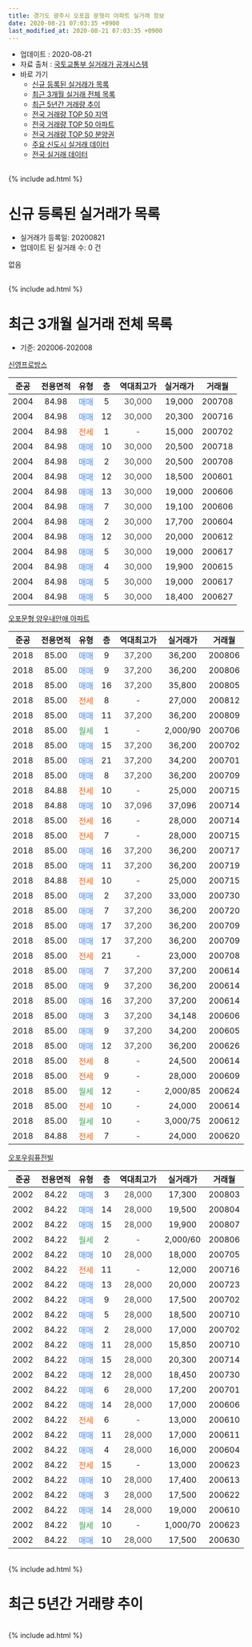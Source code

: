 ```yaml
---
title: 경기도 광주시 오포읍 문형리 아파트 실거래 정보
date: 2020-08-21 07:03:35 +0900
last_modified_at: 2020-08-21 07:03:35 +0900
---
```


* 업데이트 : 2020-08-21
* 자료 출처 : [국토교통부 실거래가 공개시스템](http://rt.molit.go.kr)
* 바로 가기
    * [신규 등록된 실거래가 목록](#신규-등록된-실거래가-목록)
    * [최근 3개월 실거래 전체 목록](#최근-3개월-실거래-전체-목록)
    * [최근 5년간 거래량 추이](#최근-5년간-거래량-추이)
    * [전국 거래량 TOP 50 지역](https://inasie.github.io/apt-trade-info/최근-3개월-전국에서-가장-거래가-많이-발생한-지역)
    * [전국 거래량 TOP 50 아파트](https://inasie.github.io/apt-trade-info/최근-3개월-전국에서-가장-거래가-많이-발생한-아파트)
    * [전국 거래량 TOP 50 분양권](https://inasie.github.io/apt-trade-info/최근-3개월-전국에서-가장-거래가-많이-발생한-분양권)
    * [주요 신도시 실거래 데이터](https://inasie.github.io/apt-trade-info/주요-신도시)
    * [전국 실거래 데이터](https://inasie.github.io/apt-trade-info/전국)
<br>
{% include ad.html %}
<br>

# 신규 등록된 실거래가 목록
* 실거래가 등록일: 20200821
* 업데이트 된 실거래 수: 0 건

없음

<br>
{% include ad.html %}
<br>

# 최근 3개월 실거래 전체 목록
* 기준: 202006-202008


[신영프로방스](https://search.naver.com/search.naver?query=%EA%B2%BD%EA%B8%B0%EB%8F%84+%EA%B4%91%EC%A3%BC%EC%8B%9C+%EC%98%A4%ED%8F%AC%EC%9D%8D+%EB%AC%B8%ED%98%95%EB%A6%AC+%EC%8B%A0%EC%98%81%ED%94%84%EB%A1%9C%EB%B0%A9%EC%8A%A4)

|준공|전용면적|유형|층|역대최고가|실거래가|거래월|
|:---:|:---:|:---:|:---:|:---:|:---:|:---:|
|2004|84.98|<span style="color:#4285f3">매매</span>|5|<span style="color:#444444">30,000</span>|19,000|200708|
|2004|84.98|<span style="color:#4285f3">매매</span>|12|<span style="color:#444444">30,000</span>|20,300|200716|
|2004|84.98|<span style="color:#ff5a00">전세</span>|1|<span style="color:#444444">-</span>|15,000|200702|
|2004|84.98|<span style="color:#4285f3">매매</span>|10|<span style="color:#444444">30,000</span>|20,500|200718|
|2004|84.98|<span style="color:#4285f3">매매</span>|2|<span style="color:#444444">30,000</span>|20,500|200708|
|2004|84.98|<span style="color:#4285f3">매매</span>|12|<span style="color:#444444">30,000</span>|18,500|200601|
|2004|84.98|<span style="color:#4285f3">매매</span>|13|<span style="color:#444444">30,000</span>|19,000|200606|
|2004|84.98|<span style="color:#4285f3">매매</span>|7|<span style="color:#444444">30,000</span>|19,100|200606|
|2004|84.98|<span style="color:#4285f3">매매</span>|2|<span style="color:#444444">30,000</span>|17,700|200604|
|2004|84.98|<span style="color:#4285f3">매매</span>|12|<span style="color:#444444">30,000</span>|20,000|200612|
|2004|84.98|<span style="color:#4285f3">매매</span>|5|<span style="color:#444444">30,000</span>|19,000|200617|
|2004|84.98|<span style="color:#4285f3">매매</span>|4|<span style="color:#444444">30,000</span>|19,900|200615|
|2004|84.98|<span style="color:#4285f3">매매</span>|5|<span style="color:#444444">30,000</span>|19,000|200617|
|2004|84.98|<span style="color:#4285f3">매매</span>|5|<span style="color:#444444">30,000</span>|18,400|200627|

[오포문형 양우내안애 아파트](https://search.naver.com/search.naver?query=%EA%B2%BD%EA%B8%B0%EB%8F%84+%EA%B4%91%EC%A3%BC%EC%8B%9C+%EC%98%A4%ED%8F%AC%EC%9D%8D+%EB%AC%B8%ED%98%95%EB%A6%AC+%EC%98%A4%ED%8F%AC%EB%AC%B8%ED%98%95+%EC%96%91%EC%9A%B0%EB%82%B4%EC%95%88%EC%95%A0+%EC%95%84%ED%8C%8C%ED%8A%B8)

|준공|전용면적|유형|층|역대최고가|실거래가|거래월|
|:---:|:---:|:---:|:---:|:---:|:---:|:---:|
|2018|85.00|<span style="color:#4285f3">매매</span>|9|<span style="color:#444444">37,200</span>|36,200|200806|
|2018|85.00|<span style="color:#4285f3">매매</span>|9|<span style="color:#444444">37,200</span>|36,200|200806|
|2018|85.00|<span style="color:#4285f3">매매</span>|16|<span style="color:#444444">37,200</span>|35,800|200805|
|2018|85.00|<span style="color:#ff5a00">전세</span>|8|<span style="color:#444444">-</span>|27,000|200812|
|2018|85.00|<span style="color:#4285f3">매매</span>|11|<span style="color:#444444">37,200</span>|36,200|200809|
|2018|85.00|<span style="color:#34a853">월세</span>|1|<span style="color:#444444">-</span>|2,000/90|200706|
|2018|85.00|<span style="color:#4285f3">매매</span>|15|<span style="color:#444444">37,200</span>|36,200|200702|
|2018|85.00|<span style="color:#4285f3">매매</span>|21|<span style="color:#444444">37,200</span>|34,200|200701|
|2018|85.00|<span style="color:#4285f3">매매</span>|8|<span style="color:#444444">37,200</span>|36,200|200709|
|2018|84.88|<span style="color:#ff5a00">전세</span>|10|<span style="color:#444444">-</span>|25,000|200715|
|2018|84.88|<span style="color:#4285f3">매매</span>|10|<span style="color:#444444">37,096</span>|37,096|200714|
|2018|85.00|<span style="color:#ff5a00">전세</span>|16|<span style="color:#444444">-</span>|28,000|200714|
|2018|85.00|<span style="color:#ff5a00">전세</span>|7|<span style="color:#444444">-</span>|28,000|200715|
|2018|85.00|<span style="color:#4285f3">매매</span>|16|<span style="color:#444444">37,200</span>|36,200|200717|
|2018|85.00|<span style="color:#4285f3">매매</span>|11|<span style="color:#444444">37,200</span>|36,200|200719|
|2018|84.88|<span style="color:#ff5a00">전세</span>|10|<span style="color:#444444">-</span>|25,000|200715|
|2018|85.00|<span style="color:#4285f3">매매</span>|2|<span style="color:#444444">37,200</span>|33,000|200730|
|2018|85.00|<span style="color:#4285f3">매매</span>|7|<span style="color:#444444">37,200</span>|36,200|200720|
|2018|85.00|<span style="color:#4285f3">매매</span>|17|<span style="color:#444444">37,200</span>|36,200|200709|
|2018|85.00|<span style="color:#4285f3">매매</span>|17|<span style="color:#444444">37,200</span>|36,200|200709|
|2018|85.00|<span style="color:#ff5a00">전세</span>|21|<span style="color:#444444">-</span>|23,000|200708|
|2018|85.00|<span style="color:#4285f3">매매</span>|7|<span style="color:#444444">37,200</span>|37,200|200614|
|2018|85.00|<span style="color:#4285f3">매매</span>|9|<span style="color:#444444">37,200</span>|36,200|200614|
|2018|85.00|<span style="color:#4285f3">매매</span>|16|<span style="color:#444444">37,200</span>|37,200|200614|
|2018|85.00|<span style="color:#4285f3">매매</span>|3|<span style="color:#444444">37,200</span>|34,148|200606|
|2018|85.00|<span style="color:#4285f3">매매</span>|9|<span style="color:#444444">37,200</span>|34,200|200605|
|2018|85.00|<span style="color:#4285f3">매매</span>|12|<span style="color:#444444">37,200</span>|36,200|200626|
|2018|85.00|<span style="color:#ff5a00">전세</span>|8|<span style="color:#444444">-</span>|24,500|200614|
|2018|85.00|<span style="color:#ff5a00">전세</span>|9|<span style="color:#444444">-</span>|28,000|200609|
|2018|85.00|<span style="color:#34a853">월세</span>|12|<span style="color:#444444">-</span>|2,000/85|200624|
|2018|85.00|<span style="color:#ff5a00">전세</span>|10|<span style="color:#444444">-</span>|24,000|200614|
|2018|85.00|<span style="color:#34a853">월세</span>|10|<span style="color:#444444">-</span>|3,000/75|200612|
|2018|84.88|<span style="color:#ff5a00">전세</span>|7|<span style="color:#444444">-</span>|24,000|200620|


<script async src="//pagead2.googlesyndication.com/pagead/js/adsbygoogle.js"></script>
<!-- 기본 -->
<ins class="adsbygoogle"
     style="display:block"
     data-ad-client="ca-pub-2446590836940007"
     data-ad-slot="1659523306"
     data-ad-format="auto"
     data-full-width-responsive="true"></ins>
<script>
(adsbygoogle = window.adsbygoogle || []).push({});
</script>


[오포우림퓨전빌](https://search.naver.com/search.naver?query=%EA%B2%BD%EA%B8%B0%EB%8F%84+%EA%B4%91%EC%A3%BC%EC%8B%9C+%EC%98%A4%ED%8F%AC%EC%9D%8D+%EB%AC%B8%ED%98%95%EB%A6%AC+%EC%98%A4%ED%8F%AC%EC%9A%B0%EB%A6%BC%ED%93%A8%EC%A0%84%EB%B9%8C)

|준공|전용면적|유형|층|역대최고가|실거래가|거래월|
|:---:|:---:|:---:|:---:|:---:|:---:|:---:|
|2002|84.22|<span style="color:#4285f3">매매</span>|3|<span style="color:#444444">28,000</span>|17,300|200803|
|2002|84.22|<span style="color:#4285f3">매매</span>|14|<span style="color:#444444">28,000</span>|19,500|200804|
|2002|84.22|<span style="color:#4285f3">매매</span>|15|<span style="color:#444444">28,000</span>|19,900|200807|
|2002|84.22|<span style="color:#34a853">월세</span>|2|<span style="color:#444444">-</span>|2,000/60|200806|
|2002|84.22|<span style="color:#4285f3">매매</span>|10|<span style="color:#444444">28,000</span>|18,000|200705|
|2002|84.22|<span style="color:#ff5a00">전세</span>|11|<span style="color:#444444">-</span>|12,000|200716|
|2002|84.22|<span style="color:#4285f3">매매</span>|13|<span style="color:#444444">28,000</span>|20,000|200723|
|2002|84.22|<span style="color:#4285f3">매매</span>|9|<span style="color:#444444">28,000</span>|17,500|200702|
|2002|84.22|<span style="color:#4285f3">매매</span>|5|<span style="color:#444444">28,000</span>|18,500|200710|
|2002|84.22|<span style="color:#4285f3">매매</span>|2|<span style="color:#444444">28,000</span>|17,000|200702|
|2002|84.22|<span style="color:#4285f3">매매</span>|11|<span style="color:#444444">28,000</span>|15,850|200710|
|2002|84.22|<span style="color:#4285f3">매매</span>|15|<span style="color:#444444">28,000</span>|20,300|200714|
|2002|84.22|<span style="color:#4285f3">매매</span>|12|<span style="color:#444444">28,000</span>|18,450|200730|
|2002|84.22|<span style="color:#4285f3">매매</span>|6|<span style="color:#444444">28,000</span>|17,200|200701|
|2002|84.22|<span style="color:#4285f3">매매</span>|14|<span style="color:#444444">28,000</span>|17,000|200606|
|2002|84.22|<span style="color:#ff5a00">전세</span>|6|<span style="color:#444444">-</span>|13,000|200610|
|2002|84.22|<span style="color:#4285f3">매매</span>|11|<span style="color:#444444">28,000</span>|17,000|200611|
|2002|84.22|<span style="color:#4285f3">매매</span>|4|<span style="color:#444444">28,000</span>|16,000|200604|
|2002|84.22|<span style="color:#ff5a00">전세</span>|15|<span style="color:#444444">-</span>|13,000|200623|
|2002|84.22|<span style="color:#4285f3">매매</span>|10|<span style="color:#444444">28,000</span>|17,400|200613|
|2002|84.22|<span style="color:#4285f3">매매</span>|3|<span style="color:#444444">28,000</span>|17,500|200622|
|2002|84.22|<span style="color:#4285f3">매매</span>|14|<span style="color:#444444">28,000</span>|19,000|200610|
|2002|84.22|<span style="color:#34a853">월세</span>|10|<span style="color:#444444">-</span>|1,000/70|200623|
|2002|84.22|<span style="color:#4285f3">매매</span>|10|<span style="color:#444444">28,000</span>|17,500|200630|


<br>
{% include ad.html %}
<br>

# 최근 5년간 거래량 추이


<div style="width:100%;">
    <canvas id="deal_progress" height="200"></canvas>
</div>

<script>
new Chart(document.getElementById("deal_progress"), {
    type: 'line',
    data: {
        labels: ['201508','201509','201510','201511','201512','201601','201602','201603','201604','201605','201606','201607','201608','201609','201610','201611','201612','201701','201702','201703','201704','201705','201706','201707','201708','201709','201710','201711','201712','201801','201802','201803','201804','201805','201806','201807','201808','201809','201810','201811','201812','201901','201902','201903','201904','201905','201906','201907','201908','201909','201910','201911','201912','202001','202002','202003','202004','202005','202006','202007','202008'],
        datasets: [{
            label: '매매',
            pointRadius: 1,
            data: [4, 10, 6, 8, 11, 3, 7, 5, 7, 3, 7, 5, 8, 6, 4, 0, 2, 0, 3, 4, 2, 4, 3, 2, 2, 2, 3, 1, 1, 8, 16, 13, 11, 7, 9, 8, 2, 3, 5, 3, 7, 6, 5, 4, 10, 3, 5, 47, 23, 11, 14, 2, 6, 9, 8, 8, 16, 11, 22, 23, 7],
            borderColor: "rgba(255, 201, 14, 1)",
            backgroundColor: "rgba(255, 201, 14, 0.5)",
            fill: false,
            lineTension: 0
        },{
            label: '전월세',
            pointRadius: 1,
            data: [7, 4, 5, 3, 3, 4, 4, 4, 4, 3, 7, 1, 7, 8, 2, 0, 3, 4, 6, 8, 3, 0, 3, 5, 2, 4, 1, 2, 3, 2, 4, 2, 1, 6, 4, 6, 3, 6, 4, 2, 1, 7, 10, 19, 10, 23, 22, 28, 32, 31, 16, 6, 8, 7, 9, 13, 4, 5, 9, 8, 2],
            borderColor: "rgba(0, 141, 185, 1)",
            backgroundColor: "rgba(0, 141, 185, 0.5)",
            fill: false,
            lineTension: 0
        }
        ]
    },
    options: {
        responsive: true,
        title: {
            display: false
        },
        tooltips: {
            mode: 'index',
            intersect: false
        },
        hover: {
            mode: 'nearest',
            intersect: true
        },
        scales: {
            xAxes: [{
                display: true,
                scaleLabel: {
                    display: true,
                    labelString: '년/월'
                }
            }],
            yAxes: [{
                display: true,
                ticks: {
                    suggestedMin: 0,
                },
                scaleLabel: {
                    display: true,
                    labelString: '실거래 수'
                }
            }]
        }
    }
});

</script>


<br>
{% include ad.html %}
<br>

